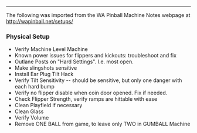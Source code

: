 ***
The following was imported from the WA Pinball Machine Notes webpage at http://wapinball.net/setups/
### Physical Setup
-   Verify Machine Level Machine
-   Known power issues for flippers and kickouts: troubleshoot and fix
-   Outlane Posts on "Hard Settings". I.e. most open.
-   Make slingshots sensitive
-   Install Ear Plug Tilt Hack
-   Verify Tilt Sensitivity -- should be sensitive, but only one danger with each hard bump
-   Verify no flipper disable when coin door opened. Fix if needed.
-   Check Flipper Strength, verify ramps are hittable with ease
-   Clean Playfield if necessary
-   Clean Glass
-   Verify Volume
-   Remove ONE BALL from game, to leave only TWO in GUMBALL Machine

